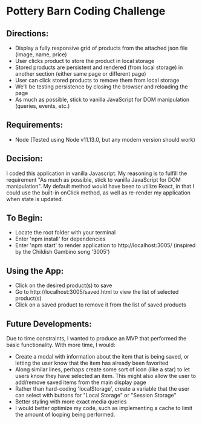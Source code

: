 # Pottery Barn Coding Challenge

## Directions:
 - Display a fully responsive grid of products from the attached json file (image, name, price)
 - User clicks product to store the product in local storage
 - Stored products are persistent and rendered (from local storage) in another section (either same page or different page)
 - User can click stored products to remove them from local storage
 - We'll be testing persistence by closing the browser and reloading the page
 - As much as possible, stick to vanilla JavaScript for DOM manipulation (queries, events, etc.)

## Requirements:
 - Node (Tested using Node v11.13.0, but any modern version should work)

## Decision:
I coded this application in vanilla Javascript. My reasoning is to fulfill the requirement "As much as possible, stick to vanilla JavaScript for DOM manipulation". My default method would have been to utilize React, in that I could use the built-in onClick method, as well as re-render my application when state is updated. 


## To Begin: 
 - Locate the root folder with your terminal
 - Enter 'npm install' for dependencies
 - Enter 'npm start' to render application to http://localhost:3005/ (inspired by the Childish Gambino song '3005')

## Using the App:
 - Click on the desired product(s) to save
 - Go to http://localhost:3005/saved.html to view the list of selected product(s)
 - Click on a saved product to remove it from the list of saved products

## Future Developments:
Due to time constraints, I wanted to produce an MVP that performed the basic functionality. 
With more time, I would:
 - Create a modal with information about the item that is being saved, or letting the user know that the item has already been favorited 
 - Along similar lines, perhaps create some sort of icon (like a star) to let users know they have selected an item. This might also allow the user to add/remove saved items from the main display page
 - Rather than hard-coding 'localStorage', create a variable that the user can select with buttons for "Local Storage" or "Session Storage"
 - Better styling with more exact media queries
 - I would better optimize my code, such as implementing a cache to limit the amount of looping being performed. 
